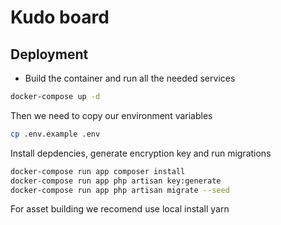 # Kudo board

## Deployment

* Build the container and run all the needed services
```sh
docker-compose up -d
```

Then we need to copy our environment variables
```sh
cp .env.example .env
```

Install depdencies, generate encryption key and run migrations
```sh
docker-compose run app composer install
docker-compose run app php artisan key:generate
docker-compose run app php artisan migrate --seed
```

For asset building we recomend use local install yarn